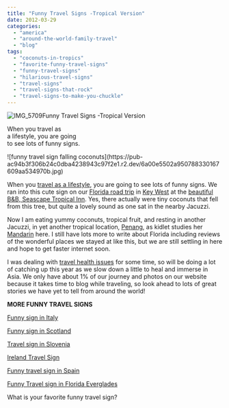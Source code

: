 ```yaml
---
title: "Funny Travel Signs -Tropical Version"
date: 2012-03-29
categories: 
  - "america"
  - "around-the-world-family-travel"
  - "blog"
tags: 
  - "coconuts-in-tropics"
  - "favorite-funny-travel-signs"
  - "funny-travel-signs"
  - "hilarious-travel-signs"
  - "travel-signs"
  - "travel-signs-that-rock"
  - "travel-signs-to-make-you-chuckle"
---
```


![IMG_5709](https://pub-ac94b3f306b24c0dba4238943c97f2e1.r2.dev/6a00e5502a950788330168e59b7677970c.jpg)Funny Travel Signs -Tropical Version

When you travel as  
a lifestyle, you are going  
to see lots of funny signs.

<!--more--> ![funny travel sign falling coconuts](https://pub-ac94b3f306b24c0dba4238943c97f2e1.r2.dev/6a00e5502a950788330167609aa534970b.jpg)  
  
  
When you [travel as a lifestyle](https://pub-ac94b3f306b24c0dba4238943c97f2e1.r2.dev/2011/07/what-our-nomadic-travel-lifestyle-looks-like-family-fun.html "travel as a lifestyle"), you are going to see lots of funny signs. We ran into this cute sign on our [Florida road trip](https://pub-ac94b3f306b24c0dba4238943c97f2e1.r2.dev/2011/10/florida-road-trip-sun-fun-family-vacation.html "florida road trip") in [Key West](https://pub-ac94b3f306b24c0dba4238943c97f2e1.r2.dev/2012/02/key-west-vacation.html "key west vacation") at the [beautiful B&B, Seascape Tropical Inn](http://www.seascapetropicalinn.com/ "best b&B key west"). Yes, there actually were tiny coconuts that fell from this tree, but quite a lovely sound as one sat in the nearby Jacuzzi.  
  
Now I am eating yummy coconuts, tropical fruit, and resting in another Jacuzzi, in yet another tropical location, [Penang](https://pub-ac94b3f306b24c0dba4238943c97f2e1.r2.dev/2012/03/finding-a-vacation-rental-apartment-in-penang-2.html "Penang"), as kidlet studies her [Mandarin](https://pub-ac94b3f306b24c0dba4238943c97f2e1.r2.dev/2011/01/only-american-girl-in-an-all-mandarin-school-chinese-immersion-in-language-culture-through-school.html "Mandarin school penang") here. I still have lots more to write about Florida including reviews of the wonderful places we stayed at like this, but we are still settling in here and hope to get faster internet soon.  
  
I was dealing with [travel health issues](https://pub-ac94b3f306b24c0dba4238943c97f2e1.r2.dev/2011/09/travel-health-secrets-for-long-term-digital-nomads.html "travel health issues") for some time, so will be doing a lot of catching up this year as we slow down a little to heal and immerse in Asia. We only have about 1% of our journey and photos on our website because it takes time to blog while traveling, so look ahead to lots of great stories we have yet to tell from around the world!  
  
**MORE FUNNY TRAVEL SIGNS**  
  
[Funny sign in Italy](https://pub-ac94b3f306b24c0dba4238943c97f2e1.r2.dev/2012/02/italian-style.html "Funny sign Italy")  
  
[Funny sign in Scotland](https://pub-ac94b3f306b24c0dba4238943c97f2e1.r2.dev/2010/06/family-travel-scotland-edinburgh-funny-sign-souvenir-shop-edinburgh-festival-camping.html "funny travel sign in scotland")  
  
[Travel sign in Slovenia](https://pub-ac94b3f306b24c0dba4238943c97f2e1.r2.dev/2010/09/family-travel-slovenia-movie-sign-languages-europe-travel-photo-.html "travel sign slovenia")  
  
[Ireland Travel Sign](https://pub-ac94b3f306b24c0dba4238943c97f2e1.r2.dev/2011/05/family-travel-ireland-photo-gaelic-colors.html "Ireland travel sign")  
  
[Funny travel sign in Spain](https://pub-ac94b3f306b24c0dba4238943c97f2e1.r2.dev/2010/04/aroundtheworld-family-travel-digital-nomads-lifestyle-design-4-hour-workweek-international-vacations.html "funny travel sign spain")  
  
[Funny Travel sign in Florida Everglades](https://pub-ac94b3f306b24c0dba4238943c97f2e1.r2.dev/2012/01/funny-travel-signs-part-2.html "funny travel signs")  
  
What is your favorite funny travel sign?
